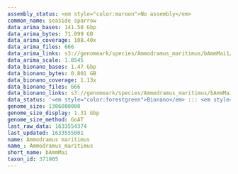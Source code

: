 ```yaml
---
assembly_status: <em style="color:maroon">No assembly</em>
common_name: seaside sparrow
data_arima_bases: 141.58 Gbp
data_arima_bytes: 71.099 GB
data_arima_coverage: 108.40x
data_arima_files: 666
data_arima_links: s3://genomeark/species/Ammodramus_maritimus/bAmmMai1/genomic_data/arima/<br>
data_arima_scale: 1.8545
data_bionano_bases: 1.47 Gbp
data_bionano_bytes: 0.801 GB
data_bionano_coverage: 1.13x
data_bionano_files: 666
data_bionano_links: s3://genomeark/species/Ammodramus_maritimus/bAmmMai1/genomic_data/bionano/<br>
data_status: '<em style="color:forestgreen">Bionano</em> ::: <em style="color:forestgreen">Arima</em>'
genome_size: 1306000000
genome_size_display: 1.31 Gbp
genome_size_method: GoAT
last_raw_data: 1633554374
last_updated: 1633555001
name: Ammodramus maritimus
name_: Ammodramus_maritimus
short_name: bAmmMai
taxon_id: 371905
---
```

